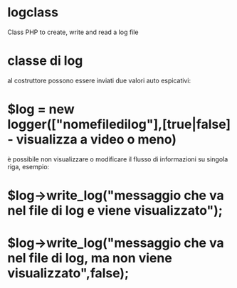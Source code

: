 # logclass
Class PHP to create, write and read a log file


# classe di log

al costruttore possono essere inviati due valori auto espicativi:

# $log = new logger(["nomefiledilog"],[true|false] - visualizza a video o meno)

è possibile non visualizzare o modificare il flusso di informazioni su singola riga, esempio:

# $log->write_log("messaggio che va nel file di log e viene visualizzato");

# $log->write_log("messaggio che va nel file di log, ma non viene visualizzato",false);
